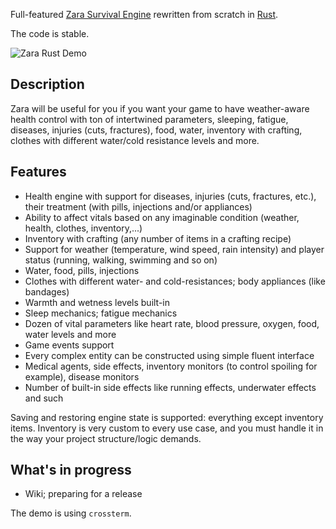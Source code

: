 Full-featured [Zara Survival Engine](https://github.com/vagrod/zara) rewritten from scratch in [Rust](https://www.rust-lang.org).

The code is stable.

![Zara Rust Demo](http://imw.su/zara_rust_008.png)

## Description
Zara will be useful for you if you want your game to have weather-aware health control with ton of intertwined parameters, sleeping, fatigue, diseases, injuries (cuts, fractures), food, water, inventory with crafting, clothes with different water/cold resistance levels and more.

## Features
- Health engine with support for diseases, injuries (cuts, fractures, etc.), their treatment (with pills, injections and/or appliances)
- Ability to affect vitals based on any imaginable condition (weather, health, clothes, inventory,...)
- Inventory with crafting (any number of items in a crafting recipe)
- Support for weather (temperature, wind speed, rain intensity) and player status (running, walking, swimming and so on)
- Water, food, pills, injections
- Clothes with different water- and cold-resistances; body appliances (like bandages)
- Warmth and wetness levels built-in
- Sleep mechanics; fatigue mechanics
- Dozen of vital parameters like heart rate, blood pressure, oxygen, food, water levels and more
- Game events support
- Every complex entity can be constructed using simple fluent interface
- Medical agents, side effects, inventory monitors (to control spoiling for example), disease monitors
- Number of built-in side effects like running effects, underwater effects and such

Saving and restoring engine state is supported: everything except inventory items. Inventory is very custom to every use case, and you must handle it in the way your project structure/logic demands.

## What's in progress
- Wiki; preparing for a release

The demo is using `crossterm`.
